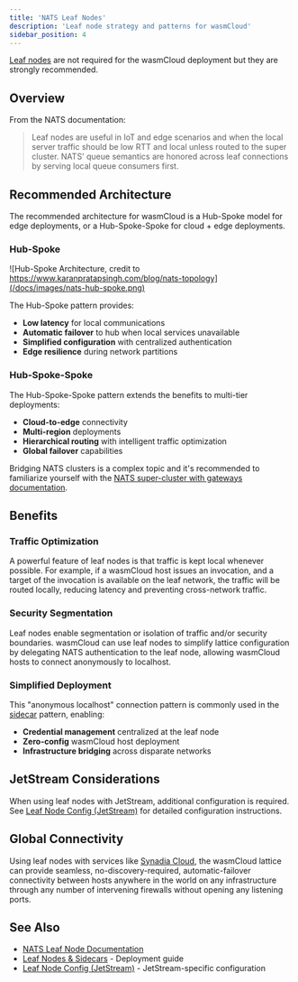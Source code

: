 ```yaml
---
title: 'NATS Leaf Nodes'
description: 'Leaf node strategy and patterns for wasmCloud'
sidebar_position: 4
---
```


[Leaf nodes](https://docs.nats.io/running-a-nats-service/configuration/leafnodes) are not required for the wasmCloud deployment but they are strongly recommended.

## Overview

From the NATS documentation:

> Leaf nodes are useful in IoT and edge scenarios and when the local server traffic should be low RTT and local unless routed to the super cluster. NATS' queue semantics are honored across leaf connections by serving local queue consumers first.

## Recommended Architecture

The recommended architecture for wasmCloud is a Hub-Spoke model for edge deployments, or a Hub-Spoke-Spoke for cloud + edge deployments.

### Hub-Spoke

<!-- TODO: Replace with proper diagram -->

<!-- ![Hub-Spoke Architecture](TODO_hub_spoke_diagram.png) -->

![Hub-Spoke Architecture, credit to https://www.karanpratapsingh.com/blog/nats-topology](/docs/images/nats-hub-spoke.png)

The Hub-Spoke pattern provides:

- **Low latency** for local communications
- **Automatic failover** to hub when local services unavailable
- **Simplified configuration** with centralized authentication
- **Edge resilience** during network partitions

### Hub-Spoke-Spoke

The Hub-Spoke-Spoke pattern extends the benefits to multi-tier deployments:

- **Cloud-to-edge** connectivity
- **Multi-region** deployments
- **Hierarchical routing** with intelligent traffic optimization
- **Global failover** capabilities

Bridging NATS clusters is a complex topic and it's recommended to familiarize yourself with the [NATS super-cluster with gateways documentation](https://docs.nats.io/running-a-nats-service/configuration/gateways).

## Benefits

### Traffic Optimization

A powerful feature of leaf nodes is that traffic is kept local whenever possible. For example, if a wasmCloud host issues an invocation, and a target of the invocation is available on the leaf network, the traffic will be routed locally, reducing latency and preventing cross-network traffic.

### Security Segmentation

Leaf nodes enable segmentation or isolation of traffic and/or security boundaries. wasmCloud can use leaf nodes to simplify lattice configuration by delegating NATS authentication to the leaf node, allowing wasmCloud hosts to connect anonymously to localhost.

### Simplified Deployment

This "anonymous localhost" connection pattern is commonly used in the [sidecar](https://docs.microsoft.com/en-us/azure/architecture/patterns/sidecar) pattern, enabling:

- **Credential management** centralized at the leaf node
- **Zero-config** wasmCloud host deployment
- **Infrastructure bridging** across disparate networks

## JetStream Considerations

When using leaf nodes with JetStream, additional configuration is required. See [Leaf Node Config (JetStream)](/docs/deployment/nats/js-leaf) for detailed configuration instructions.

## Global Connectivity

Using leaf nodes with services like [Synadia Cloud](https://www.synadia.com/ngs), the wasmCloud lattice can provide seamless, no-discovery-required, automatic-failover connectivity between hosts anywhere in the world on any infrastructure through any number of intervening firewalls without opening any listening ports.

## See Also

- [NATS Leaf Node Documentation](https://docs.nats.io/running-a-nats-service/configuration/leafnodes)
- [Leaf Nodes & Sidecars](/docs/deployment/nats/leaf-nodes) - Deployment guide
- [Leaf Node Config (JetStream)](/docs/deployment/nats/js-leaf) - JetStream-specific configuration
